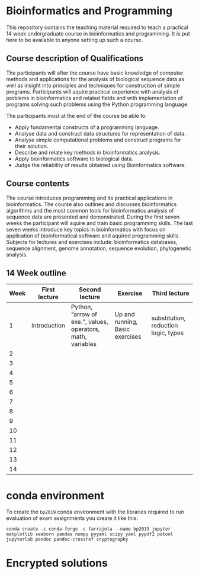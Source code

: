 # Bioinformatics and Programming

This repository contains the teaching material required to teach a practical 14 week undergraduate course in bioinformatics and programming. It is put here to be available to anyone setting up such a course.

## Course description of Qualifications
The participants will after the course have basic knowledge of computer methods and applications for the analysis of biological sequence data as well as insight into principles and techniques for construction of simple programs. Participants will aquire practical experience with analysis of problems in bioinformatics and related fields and with implementation of programs solving such problems using the Python programming language.

The participants must at the end of the course be able to:

* Apply fundamental constructs of a programming language.
* Analyse data and construct data structures for representation of data.
* Analyse simple computational problems and construct programs for their solution.
* Describe and relate key methods in bioinformatics analysis.
* Apply bioinformatics software to biological data.
* Judge the reliability of results obtained using Bioinformatics software.

## Course contents
The course introduces programming and its practical applications in bioinformatics. The course also outlines and discusses bioinformatics algorithms and the most common tools for bioinformatics analysis of sequence data are presented and demonstrated. During the first seven weeks the participant will aquire and train basic programming skills. The last seven weeks introduce key topics in bioinformatics with focus on application of bioinformatical software and aquired programming skills. Subjects for lectures and exercises include: bioinformatics databases, sequence alignment, genome annotation, sequence evolution, phylogenetic analysis.

## 14 Week outline

Week | First lecture | Second lecture | Exercise | Third lecture
--- | --- | --- | --- | ---
1 | Introduction | Python, “arrow of exe.”, values, operators, math, variables | Up and running, Basic exercises | substitution, reduction logic, types |
2 |  |  |   | 
3 |  |  |   | 
4 |  |  |   | 
5 |  |  |   | 
6 |  |  |   | 
7 |  |  |   | 
8 |  |  |   | 
9 |  |  |   | 
10 |  |  |   | 
11 |  |  |   | 
12 |  |  |   | 
13 |  |  |   | 
14 |  |  |   | 


# conda environment

To create the `bp2019` conda environment with the libraries required to run evaluation of exam assignments you create it like this:

	conda create -c conda-forge -c farrajota --name bp2019 jupyter matplotlib seaborn pandas numpy pyyaml scipy yaml pypdf2 patool jupyterlab pandoc pandoc-crossref cryptography


# Encrypted solutions

  
